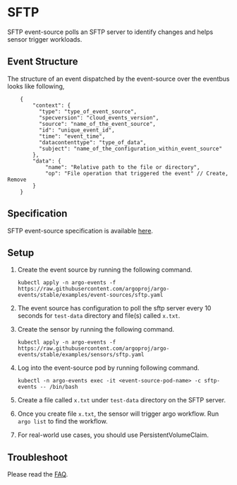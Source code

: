 # SFTP

SFTP event-source polls an SFTP server to identify changes and helps sensor trigger workloads.

## Event Structure

The structure of an event dispatched by the event-source over the eventbus looks like following,

        {
            "context": {
              "type": "type_of_event_source",
              "specversion": "cloud_events_version",
              "source": "name_of_the_event_source",
              "id": "unique_event_id",
              "time": "event_time",
              "datacontenttype": "type_of_data",
              "subject": "name_of_the_configuration_within_event_source"
            },
            "data": {
                "name": "Relative path to the file or directory",
                "op": "File operation that triggered the event" // Create, Remove
            }
        }

## Specification

SFTP event-source specification is available [here](../../APIs.md#argoproj.io/v1alpha1.SFTPEventSource).

## Setup

1.  Create the event source by running the following command.

        kubectl apply -n argo-events -f https://raw.githubusercontent.com/argoproj/argo-events/stable/examples/event-sources/sftp.yaml

1.  The event source has configuration to poll the sftp server every 10 seconds for `test-data` directory and file(s) called `x.txt`.

1.  Create the sensor by running the following command.

        kubectl apply -n argo-events -f https://raw.githubusercontent.com/argoproj/argo-events/stable/examples/sensors/sftp.yaml

1.  Log into the event-source pod by running following command.

        kubectl -n argo-events exec -it <event-source-pod-name> -c sftp-events -- /bin/bash

1.  Create a file called `x.txt` under `test-data` directory on the SFTP server.

1.  Once you create file `x.txt`, the sensor will trigger argo workflow. Run `argo list` to find the workflow.

1.  For real-world use cases, you should use PersistentVolumeClaim.

## Troubleshoot

Please read the [FAQ](https://argoproj.github.io/argo-events/FAQ/).
